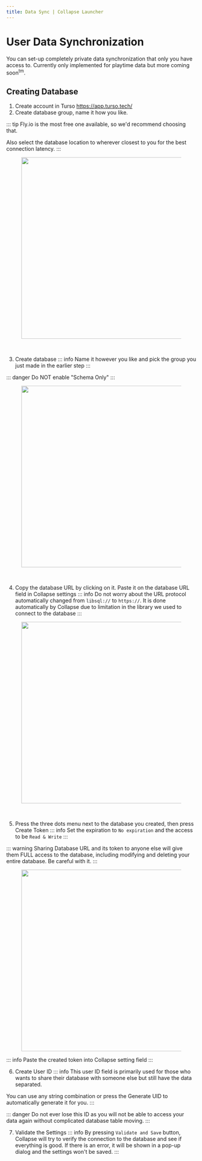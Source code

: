 ```yaml
---
title: Data Sync | Collapse Launcher
---
```

# User Data Synchronization
You can set-up completely private data synchronization that only you have access to. Currently only implemented for playtime data but more coming soon<sup>tm</sup>.

## Creating Database

1. Create account in Turso https://app.turso.tech/
2. Create database group, name it how you like.

::: tip
Fly.io is the most free one available, so we'd recommend choosing that.

Also select the database location to wherever closest to you for the best connection latency.
:::

<figure style="text-align: center;">
  <img src="/img/feature/db1.png" style="display: block; margin: 0 auto;" width="480">
</figure>
&nbsp;

3. Create database
::: info
Name it however you like and pick the group you just made in the earlier step
:::

::: danger
Do NOT enable "Schema Only"
:::

<figure style="text-align: center;">
  <img src="/img/feature/db2.png" style="display: block; margin: 0 auto;" width="480">
</figure>
&nbsp;

4. Copy the database URL by clicking on it. Paste it on the database URL field in Collapse settings
::: info
Do not worry about the URL protocol automatically changed from `libsql://` to `https://`. It is done automatically by Collapse due to limitation in the library we used to connect to the database
:::

<figure style="text-align: center;">
  <img src="/img/feature/db3.png" style="display: block; margin: 0 auto;" width="480">
</figure>
&nbsp;

5. Press the three dots menu next to the database you created, then press Create Token
::: info
Set the expiration to `No expiration` and the access to be `Read & Write`
:::

::: warning
Sharing Database URL and its token to anyone else will give them FULL access to the database, including modifying and deleting your entire database. Be careful with it.
:::

<figure style="text-align: center;">
  <img src="/img/feature/db4.png" style="display: block; margin: 0 auto;" width="480">
</figure>

::: info
Paste the created token into Collapse setting field
:::
&nbsp;

6. Create User ID
::: info
This user ID field is primarily used for those who wants to share their database with someone else but still have the data separated.

You can use any string combination or press the Generate UID to automatically generate it for you.
:::

::: danger
Do not ever lose this ID as you will not be able to access your data again without complicated database table moving.
:::
&nbsp;

7. Validate the Settings
::: info
By pressing `Validate and Save` button, Collapse will try to verify the connection to the database and see if everything is good. If there is an error, it will be shown in a pop-up dialog and the settings won't be saved.
:::
&nbsp;
